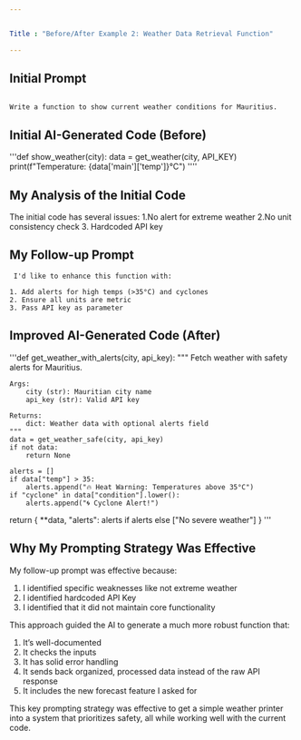 ```yaml
---


Title : "Before/After Example 2: Weather Data Retrieval Function"

---
```


## Initial Prompt

```

Write a function to show current weather conditions for Mauritius.

```
## Initial AI-Generated Code (Before)

'''def show_weather(city):
    data = get_weather(city, API_KEY)
    print(f"Temperature: {data['main']['temp']}°C")
  ''''  

  ## My Analysis of the Initial Code
  
  The initial code has several issues:
  1.No alert for extreme weather
  2.No unit consistency check
  3. Hardcoded API key

## My Follow-up Prompt
```
 I'd like to enhance this function with:

1. Add alerts for high temps (>35°C) and cyclones
2. Ensure all units are metric
3. Pass API key as parameter

```
## Improved AI-Generated Code (After)
'''def get_weather_with_alerts(city, api_key):
    """
    Fetch weather with safety alerts for Mauritius.
    
    Args:
        city (str): Mauritian city name
        api_key (str): Valid API key
        
    Returns:
        dict: Weather data with optional alerts field
    """
    data = get_weather_safe(city, api_key)
    if not data:
        return None
        
    alerts = []
    if data["temp"] > 35:
        alerts.append("🔥 Heat Warning: Temperatures above 35°C")
    if "cyclone" in data["condition"].lower():
        alerts.append("🌀 Cyclone Alert!")
        
  return {
        **data,
        "alerts": alerts if alerts else ["No severe weather"]
       }
 ''' 
    
    
  ## Why My Prompting Strategy Was Effective
  
  My follow-up prompt was effective because:
  1. I identified specific weaknesses like not extreme weather
  2. I identified hardcoded API Key
  3. I identified that it did not maintain core functionality

This approach guided the AI to generate a much more robust function that:
1. It’s well-documented
2.  It checks the inputs
3. It has solid error handling
4. It sends back organized, processed data instead of the raw API response
5. It includes the new forecast feature I asked for

This key prompting strategy was effective to get a simple weather printer into a system that prioritizes safety, all while working well with the current code.



    
